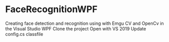 # FaceRecognitionWPF
Creating  face  detection and recognition using with 
Emgu CV and OpenCv in the Visual Studio WPF
Clone the project 
Open with VS 2019 
Update config.cs classfile 
